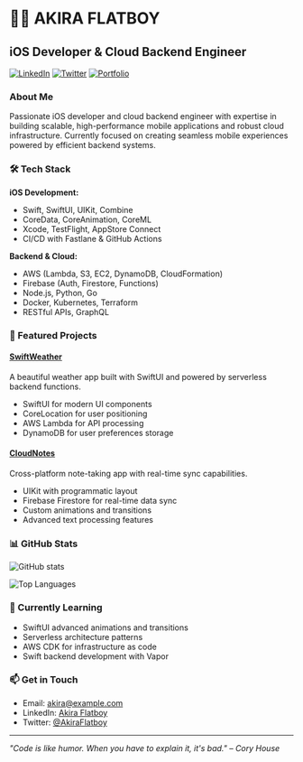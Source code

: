 # 👨‍💻 AKIRA FLATBOY

## iOS Developer & Cloud Backend Engineer

[![LinkedIn](https://img.shields.io/badge/LinkedIn-0077B5?style=for-the-badge&logo=linkedin&logoColor=white)](https://linkedin.com/in/yourprofile)
[![Twitter](https://img.shields.io/badge/Twitter-1DA1F2?style=for-the-badge&logo=twitter&logoColor=white)](https://twitter.com/yourhandle)
[![Portfolio](https://img.shields.io/badge/Portfolio-000000?style=for-the-badge&logo=safari&logoColor=white)](https://yourwebsite.com)

### About Me

Passionate iOS developer and cloud backend engineer with expertise in building scalable, high-performance mobile applications and robust cloud infrastructure. Currently focused on creating seamless mobile experiences powered by efficient backend systems.

### 🛠️ Tech Stack

**iOS Development:**
- Swift, SwiftUI, UIKit, Combine
- CoreData, CoreAnimation, CoreML
- Xcode, TestFlight, AppStore Connect
- CI/CD with Fastlane & GitHub Actions

**Backend & Cloud:**
- AWS (Lambda, S3, EC2, DynamoDB, CloudFormation)
- Firebase (Auth, Firestore, Functions)
- Node.js, Python, Go
- Docker, Kubernetes, Terraform
- RESTful APIs, GraphQL

### 📱 Featured Projects

#### [SwiftWeather](https://github.com/FLATBOY/SwiftWeather)
A beautiful weather app built with SwiftUI and powered by serverless backend functions.
- SwiftUI for modern UI components
- CoreLocation for user positioning
- AWS Lambda for API processing
- DynamoDB for user preferences storage

#### [CloudNotes](https://github.com/FLATBOY/CloudNotes)
Cross-platform note-taking app with real-time sync capabilities.
- UIKit with programmatic layout
- Firebase Firestore for real-time data sync
- Custom animations and transitions
- Advanced text processing features

### 📊 GitHub Stats

![GitHub stats](https://github-readme-stats.vercel.app/api?username=FLATBOY&show_icons=true&theme=radical)

![Top Languages](https://github-readme-stats.vercel.app/api/top-langs/?username=FLATBOY&layout=compact&theme=radical)

### 🌱 Currently Learning

- SwiftUI advanced animations and transitions
- Serverless architecture patterns
- AWS CDK for infrastructure as code
- Swift backend development with Vapor

### 📫 Get in Touch

- Email: akira@example.com
- LinkedIn: [Akira Flatboy](https://linkedin.com/in/yourprofile)
- Twitter: [@AkiraFlatboy](https://twitter.com/yourhandle)

---

*"Code is like humor. When you have to explain it, it's bad." – Cory House*
